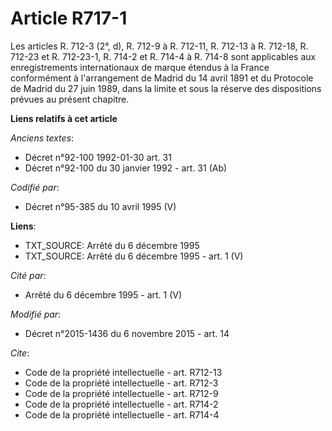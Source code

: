 # Article R717-1

Les articles R. 712-3 (2°, d), R. 712-9 à R. 712-11, R. 712-13 à R. 712-18, R. 712-23 et R. 712-23-1, R. 714-2  et R. 714-4 à
R. 714-8 sont applicables aux enregistrements internationaux de marque étendus à la France conformément à l'arrangement de
Madrid du 14 avril 1891 et du Protocole de Madrid du 27 juin 1989, dans la limite et sous la réserve des dispositions prévues
au présent chapitre.

**Liens relatifs à cet article**

_Anciens textes_:

  - Décret n°92-100 1992-01-30 art. 31
  - Décret n°92-100 du 30 janvier 1992 - art. 31 (Ab)

_Codifié par_:

  - Décret n°95-385 du 10 avril 1995 (V)

**Liens**:

  - TXT_SOURCE: Arrêté du 6 décembre 1995
  - TXT_SOURCE: Arrêté du 6 décembre 1995 - art. 1 (V)

_Cité par_:

  - Arrêté du 6 décembre 1995 - art. 1 (V)

_Modifié par_:

  - Décret n°2015-1436 du 6 novembre 2015 - art. 14

_Cite_:

  - Code de la propriété intellectuelle - art. R712-13
  - Code de la propriété intellectuelle - art. R712-3
  - Code de la propriété intellectuelle - art. R712-9
  - Code de la propriété intellectuelle - art. R714-2
  - Code de la propriété intellectuelle - art. R714-4
